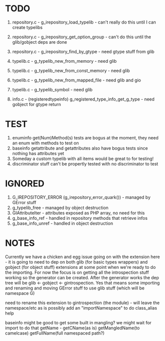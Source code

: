 TODO
===

 1. repository.c - g_irepository_load_typelib - can't really do this until I can create typelibs
 1. repository.c - g_irepository_get_option_group - can't do this until the glib/gobject deps are done
 1. repository.c - g_irepository_find_by_gtype  - need gtype stuff from glib

 1. typelib.c - g_typelib_new_from_memory - need glib
 1. typelib.c - g_typelib_new_from_const_memory - need glib
 1. typelib.c - g_typelib_new_from_mapped_file - need glib and gio
 1. typelib.c - g_typelib_symbol - need glib

 1. info.c - (registeredtypeinfo) g_registered_type_info_get_g_type - need gobject for gtype return

TEST
===
 1. enuminfo get(Num)Method(s) tests are bogus at the moment, they need an enum with methods to test on
 1. baseinfo getattribute and getattributes also have bogus tests since nothing has attributes yet
 1. Someday a custom typelib with all items would be great to for testing!
 1. discriminator stuff can't be propertly tested with no discriminator to test

IGNORED
===
 1. G_IREPOSITORY_ERROR (g_irepository_error_quark()) - managed by GError stuff
 1. g_typelib_free - managed by object destruction
 1. GIAttributeIter - attributes exposed as PHP array, no need for this
 1. g_base_info_ref - handled in repository methods that retrieve infos
 1. g_base_info_unref - handled in object destruction

NOTES
===
Currently we have a chicken and egg issue going on with the extension here - it is going to need to dep
on both glib (for basic types wrappers) and gobject (for object stuff) extensions at some point when we're
ready to do the importing.  For now the focus is on getting all the introspection stuff working so the
generator can be created. After the generator works the dep tree will be glib <- gobject <- gintrospection.
Yes that means some importing and renaming and moving GError stuff to use glib stuff
(which will be namespace G)

need to rename this extension to gintrospection (the module) - will leave the namespace/etc as is
possibly add an "importNamespace" to do class_alias help

baseinfo might be good to get some built in mangling? we might wait for import to do that
getName - getCName(as is) getMangledName(to camelcase) getFullName(full namespaced path?)